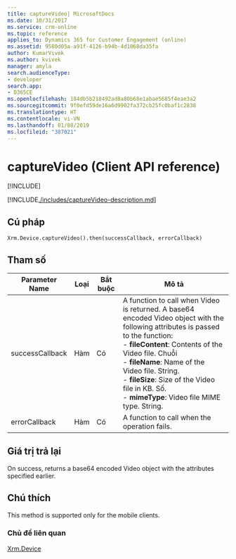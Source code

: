 ```yaml
---
title: captureVideo| MicrosoftDocs
ms.date: 10/31/2017
ms.service: crm-online
ms.topic: reference
applies_to: Dynamics 365 for Customer Engagement (online)
ms.assetid: 9580d05a-a91f-4126-b94b-4d1068da35fa
author: KumarVivek
ms.author: kvivek
manager: amyla
search.audienceType:
- developer
search.app:
- D365CE
ms.openlocfilehash: 184db5b218492ad8a80b68e1abae5685f4eae3a2
ms.sourcegitcommit: 9f0efd59de16a6d9902fa372cb25fc0baf1c2838
ms.translationtype: HT
ms.contentlocale: vi-VN
ms.lasthandoff: 01/08/2019
ms.locfileid: "387021"
---
```

# <a name="capturevideo-client-api-reference"></a>captureVideo (Client API reference)

[!INCLUDE[](../../../../includes/cc_applies_to_update_9_0_0.md)]

[!INCLUDE[./includes/captureVideo-description.md](./includes/captureVideo-description.md)]


## <a name="syntax"></a>Cú pháp

`Xrm.Device.captureVideo().then(successCallback, errorCallback)`

## <a name="parameters"></a>Tham số

| Parameter Name        | Loại           | Bắt buộc  |Mô tả  |
| ------------- |-------------| -----|-----|
|successCallback |Hàm | Có|A function to call when Video is returned. A base64 encoded Video object with the following attributes is passed to the function:<br/>- **fileContent**: Contents of the Video file. Chuỗi <br/>- **fileName**: Name of the Video file. String.<br/>- **fileSize**: Size of the Video file in KB. Số.<br/>- **mimeType**: Video file MIME type. String.|
|errorCallback |Hàm | Có|A function to call when the operation fails. |
 

## <a name="return-value"></a>Giá trị trả lại
On success, returns a base64 encoded Video object with the attributes specified earlier.

## <a name="remarks"></a>Chú thích
This method is supported only for the mobile clients.

### <a name="related-topics"></a>Chủ đề liên quan
[Xrm.Device](../xrm-device.md)

